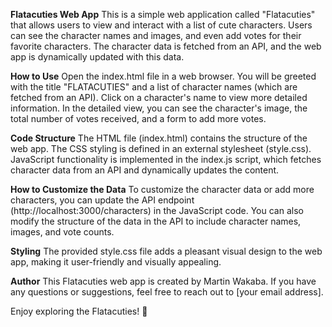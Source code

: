 **Flatacuties Web App**
This is a simple web application called "Flatacuties" that allows users to view and interact with a list of cute characters. Users can see the character names and images, and even add votes for their favorite characters. The character data is fetched from an API, and the web app is dynamically updated with this data.

**How to Use**
Open the index.html file in a web browser.
You will be greeted with the title "FLATACUTIES" and a list of character names (which are fetched from an API).
Click on a character's name to view more detailed information.
In the detailed view, you can see the character's image, the total number of votes received, and a form to add more votes.

**Code Structure**
The HTML file (index.html) contains the structure of the web app.
The CSS styling is defined in an external stylesheet (style.css).
JavaScript functionality is implemented in the index.js script, which fetches character data from an API and dynamically updates the content.

**How to Customize the Data**
To customize the character data or add more characters, you can update the API endpoint (http://localhost:3000/characters) in the JavaScript code. You can also modify the structure of the data in the API to include character names, images, and vote counts.

**Styling**
The provided style.css file adds a pleasant visual design to the web app, making it user-friendly and visually appealing.



**Author**
This Flatacuties web app is created by Martin Wakaba. If you have any questions or suggestions, feel free to reach out to [your email address].

Enjoy exploring the Flatacuties! 🐾





